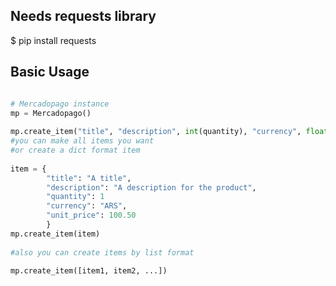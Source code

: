 ## Needs requests library 

$ pip install requests

## Basic Usage

```python

# Mercadopago instance
mp = Mercadopago()
    
mp.create_item("title", "description", int(quantity), "currency", float(unit_price))
#you can make all items you want
#or create a dict format item
	
item = {
		"title": "A title",
		"description": "A description for the product",
		"quantity": 1
		"currency": "ARS",
		"unit_price": 100.50
	    }
mp.create_item(item)
	
#also you can create items by list format
	
mp.create_item([item1, item2, ...])
	
```    